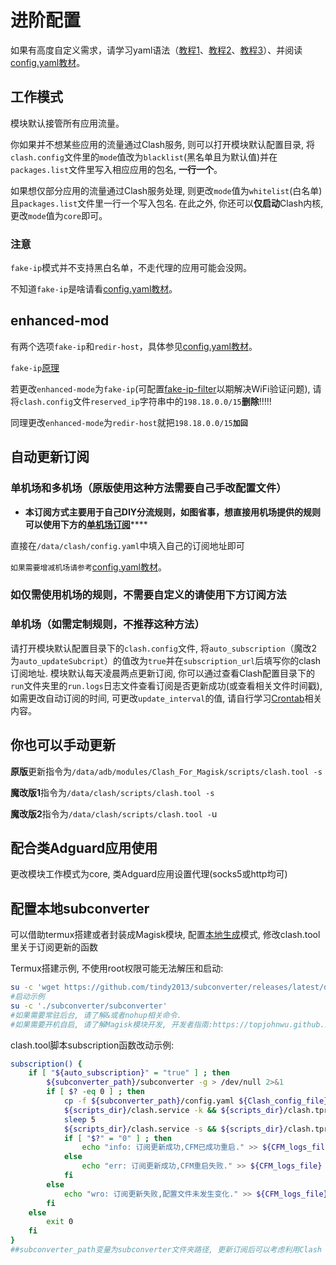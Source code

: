 # 进阶配置

如果有高度自定义需求，请学习yaml语法（[教程1](http://c.biancheng.net/spring\_boot/yaml.html)、[教程2](https://www.yiibai.com/yaml/)、[教程3](https://www.ruanyifeng.com/blog/2016/07/yaml.html)）、并阅读[config.yaml教材](textbook.md)。

## 工作模式 <a href="#work_mod" id="work_mod"></a>

模块默认接管所有应用流量。

你如果并不想某些应用的流量通过Clash服务, 则可以打开模块默认配置目录, 将`clash.config`文件里的`mode`值改为`blacklist`(黑名单且为默认值)并在`packages.list`文件里写入相应应用的包名, **一行一个**。

如果想仅部分应用的流量通过Clash服务处理, 则更改`mode`值为`whitelist`(白名单)且`packages.list`文件里一行一个写入包名. 在此之外, 你还可以**仅启动**Clash内核, 更改`mode`值为`core`即可。

### 注意 <a href="#undefined" id="undefined"></a>

`fake-ip`模式并不支持黑白名单，不走代理的应用可能会没网。

不知道`fake-ip`是啥请看[config.yaml教材](textbook.md)。

## enhanced-mod

有两个选项`fake-ip`和`redir-host`，具体参见[config.yaml教材](textbook.md)。

`fake-ip`[原理](https://blog.skk.moe/post/what-happend-to-dns-in-proxy/)

若更改`enhanced-mode`为`fake-ip`(可配置[fake-ip-filter](https://github.com/Dreamacro/clash/wiki/configuration#user-content-all-configuration-options:\~:text=%23%20Hostnames%20in%20this%20list%20will,%23%20%20%20%2D%20localhost.ptlogin2.qq.com)以期解决WiFi验证问题), 请将`clash.config`文件`reserved_ip`字符串中的`198.18.0.0/15`**删除**!!!!!

同理更改`enhanced-mode`为`redir-host`就把`198.18.0.0/15`**`加回`**

## 自动更新订阅 <a href="#auto_subcript" id="auto_subcript"></a>

### 单机场和多机场（原版使用这种方法需要自己手改配置文件） <a href="#undefined" id="undefined"></a>

* **本订阅方式主要用于自己DIY分流规则，如图省事，想直接用机场提供的规则可以使用下方的**[**单机场订阅**](cfg.md#undefined-3)****

直接在`/data/clash/config.yaml`中填入自己的订阅地址即可

`如果需要增减机场请参考`[config.yaml教材](textbook.md)。

### 如仅需使用机场的规则，不需要自定义的请使用下方订阅方法

### 单机场（如需定制规则，不推荐这种方法） <a href="#undefined" id="undefined"></a>

请打开模块默认配置目录下的`clash.config`文件, 将`auto_subscription`（魔改2为`auto_updateSubcript`）的值改为`true`并在`subscription_url`后填写你的clash订阅地址. 模块默认每天凌晨两点更新订阅, 你可以通过查看Clash配置目录下的`run`文件夹里的`run.logs`日志文件查看订阅是否更新成功(或查看相关文件时间戳), 如需更改自动订阅的时间, 可更改`update_interval`的值, 请自行学习[Crontab](https://en.wikipedia.org/wiki/Cron)相关内容。

## 你也可以手动更新 <a href="#undefined" id="undefined"></a>

**原版**更新指令为`/data/adb/modules/Clash_For_Magisk/scripts/clash.tool -s`

**魔改版1**指令为`/data/clash/scripts/clash.tool -s`

**魔改版2**指令为`/data/clash/scripts/clash.tool -`u

## 配合类Adguard应用使用 <a href="#adg" id="adg"></a>

更改模块工作模式为core, 类Adguard应用设置代理(socks5或http均可)

## 配置本地subconverter <a href="#local_subconverter" id="local_subconverter"></a>

可以借助termux搭建或者封装成Magisk模块, 配置[本地生成](https://github.com/tindy2013/subconverter/blob/master/README-cn.md#%E6%9C%AC%E5%9C%B0%E7%94%9F%E6%88%90)模式, 修改clash.tool里关于订阅更新的函数

Termux搭建示例, 不使用root权限可能无法解压和启动:

```bash
su -c 'wget https://github.com/tindy2013/subconverter/releases/latest/download/subconverter_aarch64.tar.gz && tar -zxvf subconverter_aarch64.tar.gz'
#启动示例
su -c './subconverter/subconverter'
#如果需要常驻后台, 请了解&或者nohup相关命令.
#如果需要开机自启, 请了解Magisk模块开发, 开发者指南:https://topjohnwu.github.io/Magisk/guides.html
```

clash.tool脚本subscription函数改动示例:

```bash
subscription() {
    if [ "${auto_subscription}" = "true" ] ; then
        ${subconverter_path}/subconverter -g > /dev/null 2>&1
        if [ $? -eq 0 ] ; then
            cp -f ${subconverter_path}/config.yaml ${Clash_config_file}
            ${scripts_dir}/clash.service -k && ${scripts_dir}/clash.tproxy -k
            sleep 5
            ${scripts_dir}/clash.service -s && ${scripts_dir}/clash.tproxy -s
            if [ "$?" = "0" ] ; then
                echo "info: 订阅更新成功,CFM已成功重启." >> ${CFM_logs_file}
            else
                echo "err: 订阅更新成功,CFM重启失败." >> ${CFM_logs_file}
            fi
        else
            echo "wro: 订阅更新失败,配置文件未发生变化." >> ${CFM_logs_file}
        fi
    else
        exit 0
    fi
}
##subconverter_path变量为subconverter文件夹路径, 更新订阅后可以考虑利用Clash RESTful API重载配置而不是重启clash服务
```
